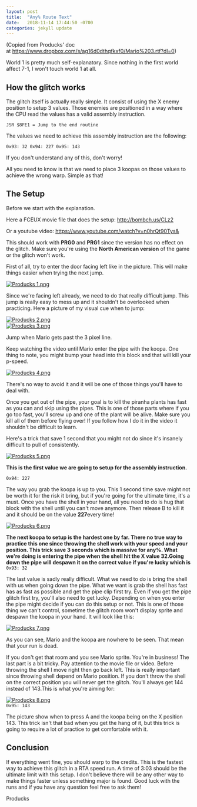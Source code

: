 ```yaml
---
layout: post
title:  "Any% Route Text"
date:   2018-11-14 17:44:50 -0700
categories: jekyll update
---
```




(Copied from Producks' doc at <https://www.dropbox.com/s/ag16d0dthqfkxf0/Mario%203.rtf?dl=0>)

World 1 is pretty much self-explanatory. Since nothing in the first world affect 7-1, I won't touch world 1 at all.

How the glitch works
--------------------

The glitch itself is actually really simple. It consist of using the X enemy position to setup 3 values. Those enemies are positioned in a way where the CPU read the values has a valid assembly instruction.

`JSR $8FE1 = Jump to the end routine`

The values we need to achieve this assembly instruction are the following:

`0x93: 32 0x94: 227 0x95: 143`

If you don't understand any of this, don't worry!

All you need to know is that we need to place 3 koopas on those values to achieve the wrong warp. Simple as that!

The Setup
---------

Before we start with the explanation.

Here a FCEUX movie file that does the setup: <http://bombch.us/CLz2>

Or a youtube video: <https://www.youtube.com/watch?v=n0hrQt90Tys&>

This should work with **PRG0** and **PRG1** since the version has no effect on the glitch. Make sure you're using the **North American version** of the game or the glitch won't work.

First of all, try to enter the door facing left like in the picture. This will make things easier when trying the next jump.

[![Producks 1.png](http://earlyhammer.net/images/7/7b/Producks_1.png)](http://earlyhammer.net/index.php/File:Producks_1.png)

Since we're facing left already, we need to do that really difficult jump. This jump is really easy to mess up and it shouldn't be overlooked when practicing. Here a picture of my visual cue when to jump:

[![Producks 2.png](http://earlyhammer.net/images/0/0b/Producks_2.png)](http://earlyhammer.net/index.php/File:Producks_2.png)\
[![Producks 3.png](http://earlyhammer.net/images/9/91/Producks_3.png)](http://earlyhammer.net/index.php/File:Producks_3.png)

Jump when Mario gets past the 3 pixel line.

Keep watching the video until Mario enter the pipe with the koopa. One thing to note, you might bump your head into this block and that will kill your p-speed.

[![Producks 4.png](http://earlyhammer.net/images/8/80/Producks_4.png)](http://earlyhammer.net/index.php/File:Producks_4.png)

There's no way to avoid it and it will be one of those things you'll have to deal with.

Once you get out of the pipe, your goal is to kill the piranha plants has fast as you can and skip using the pipes. This is one of those parts where if you go too fast, you'll screw up and one of the plant will be alive. Make sure you kill all of them before flying over! If you follow how I do it in the video it shouldn't be difficult to learn.

Here's a trick that save 1 second that you might not do since it's insanely difficult to pull of consistently.

[![Producks 5.png](http://earlyhammer.net/images/b/be/Producks_5.png)](http://earlyhammer.net/index.php/File:Producks_5.png)

**This is the first value we are going to setup for the assembly instruction.**

`0x94: 227`

The way you grab the koopa is up to you. This 1 second time save might not be worth it for the risk it bring, but if you're going for the ultimate time, it's a must. Once you have the shell in your hand, all you need to do is hug that block with the shell until you can't move anymore. Then release B to kill it and it should be on the value **227**every time!

[![Producks 6.png](http://earlyhammer.net/images/d/d3/Producks_6.png)](http://earlyhammer.net/index.php/File:Producks_6.png)

**The next koopa to setup is the hardest one by far. There no true way to practice this one since throwing the shell work with your speed and your position. This trick save 3 seconds which is massive for any%. What we're doing is entering the pipe when the shell hit the X value 32.Going down the pipe will despawn it on the correct value if you're lucky which is**\
`0x93: 32`

The last value is sadly really difficult. What we need to do is bring the shell with us when going down the pipe. What we want is grab the shell has fast has as fast as possible and get the pipe clip first try. Even if you get the pipe glitch first try, you'll also need to get lucky. Depending on when you enter the pipe might decide if you can do this setup or not. This is one of those thing we can't control, sometime the glitch room won't display sprite and despawn the koopa in your hand. It will look like this:

[![Producks 7.png](http://earlyhammer.net/images/e/ef/Producks_7.png)](http://earlyhammer.net/index.php/File:Producks_7.png)

As you can see, Mario and the koopa are nowhere to be seen. That mean that your run is dead.

If you don't get that room and you see Mario sprite. You're in business! The last part is a bit tricky. Pay attention to the movie file or video. Before throwing the shell I move right then go back left. This is really important since throwing shell depend on Mario position. If you don't throw the shell on the correct position you will never get the glitch. You'll always get 144 instead of 143.This is what you're aiming for:

[![Producks 8.png](http://earlyhammer.net/images/3/31/Producks_8.png)](http://earlyhammer.net/index.php/File:Producks_8.png)\
`0x95: 143`

The picture show when to press A and the koopa being on the X position 143. This trick isn't that bad when you get the hang of it, but this trick is going to require a lot of practice to get comfortable with it.

Conclusion
----------

If everything went fine, you should warp to the credits. This is the fastest way to achieve this glitch in a RTA speed run. A time of 3:03 should be the ultimate limit with this setup. I don't believe there will be any other way to make things faster unless something major is found. Good luck with the runs and if you have any question feel free to ask them!

Producks
